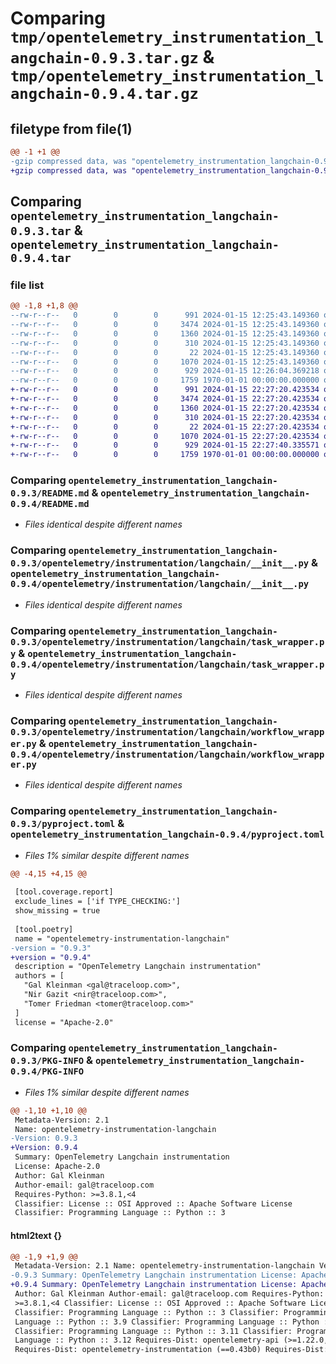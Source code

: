 # Comparing `tmp/opentelemetry_instrumentation_langchain-0.9.3.tar.gz` & `tmp/opentelemetry_instrumentation_langchain-0.9.4.tar.gz`

## filetype from file(1)

```diff
@@ -1 +1 @@
-gzip compressed data, was "opentelemetry_instrumentation_langchain-0.9.3.tar", max compression
+gzip compressed data, was "opentelemetry_instrumentation_langchain-0.9.4.tar", max compression
```

## Comparing `opentelemetry_instrumentation_langchain-0.9.3.tar` & `opentelemetry_instrumentation_langchain-0.9.4.tar`

### file list

```diff
@@ -1,8 +1,8 @@
--rw-r--r--   0        0        0      991 2024-01-15 12:25:43.149360 opentelemetry_instrumentation_langchain-0.9.3/README.md
--rw-r--r--   0        0        0     3474 2024-01-15 12:25:43.149360 opentelemetry_instrumentation_langchain-0.9.3/opentelemetry/instrumentation/langchain/__init__.py
--rw-r--r--   0        0        0     1360 2024-01-15 12:25:43.149360 opentelemetry_instrumentation_langchain-0.9.3/opentelemetry/instrumentation/langchain/task_wrapper.py
--rw-r--r--   0        0        0      310 2024-01-15 12:25:43.149360 opentelemetry_instrumentation_langchain-0.9.3/opentelemetry/instrumentation/langchain/utils.py
--rw-r--r--   0        0        0       22 2024-01-15 12:25:43.149360 opentelemetry_instrumentation_langchain-0.9.3/opentelemetry/instrumentation/langchain/version.py
--rw-r--r--   0        0        0     1070 2024-01-15 12:25:43.149360 opentelemetry_instrumentation_langchain-0.9.3/opentelemetry/instrumentation/langchain/workflow_wrapper.py
--rw-r--r--   0        0        0      929 2024-01-15 12:26:04.369218 opentelemetry_instrumentation_langchain-0.9.3/pyproject.toml
--rw-r--r--   0        0        0     1759 1970-01-01 00:00:00.000000 opentelemetry_instrumentation_langchain-0.9.3/PKG-INFO
+-rw-r--r--   0        0        0      991 2024-01-15 22:27:20.423534 opentelemetry_instrumentation_langchain-0.9.4/README.md
+-rw-r--r--   0        0        0     3474 2024-01-15 22:27:20.423534 opentelemetry_instrumentation_langchain-0.9.4/opentelemetry/instrumentation/langchain/__init__.py
+-rw-r--r--   0        0        0     1360 2024-01-15 22:27:20.423534 opentelemetry_instrumentation_langchain-0.9.4/opentelemetry/instrumentation/langchain/task_wrapper.py
+-rw-r--r--   0        0        0      310 2024-01-15 22:27:20.423534 opentelemetry_instrumentation_langchain-0.9.4/opentelemetry/instrumentation/langchain/utils.py
+-rw-r--r--   0        0        0       22 2024-01-15 22:27:20.423534 opentelemetry_instrumentation_langchain-0.9.4/opentelemetry/instrumentation/langchain/version.py
+-rw-r--r--   0        0        0     1070 2024-01-15 22:27:20.423534 opentelemetry_instrumentation_langchain-0.9.4/opentelemetry/instrumentation/langchain/workflow_wrapper.py
+-rw-r--r--   0        0        0      929 2024-01-15 22:27:40.335571 opentelemetry_instrumentation_langchain-0.9.4/pyproject.toml
+-rw-r--r--   0        0        0     1759 1970-01-01 00:00:00.000000 opentelemetry_instrumentation_langchain-0.9.4/PKG-INFO
```

### Comparing `opentelemetry_instrumentation_langchain-0.9.3/README.md` & `opentelemetry_instrumentation_langchain-0.9.4/README.md`

 * *Files identical despite different names*

### Comparing `opentelemetry_instrumentation_langchain-0.9.3/opentelemetry/instrumentation/langchain/__init__.py` & `opentelemetry_instrumentation_langchain-0.9.4/opentelemetry/instrumentation/langchain/__init__.py`

 * *Files identical despite different names*

### Comparing `opentelemetry_instrumentation_langchain-0.9.3/opentelemetry/instrumentation/langchain/task_wrapper.py` & `opentelemetry_instrumentation_langchain-0.9.4/opentelemetry/instrumentation/langchain/task_wrapper.py`

 * *Files identical despite different names*

### Comparing `opentelemetry_instrumentation_langchain-0.9.3/opentelemetry/instrumentation/langchain/workflow_wrapper.py` & `opentelemetry_instrumentation_langchain-0.9.4/opentelemetry/instrumentation/langchain/workflow_wrapper.py`

 * *Files identical despite different names*

### Comparing `opentelemetry_instrumentation_langchain-0.9.3/pyproject.toml` & `opentelemetry_instrumentation_langchain-0.9.4/pyproject.toml`

 * *Files 1% similar despite different names*

```diff
@@ -4,15 +4,15 @@
 
 [tool.coverage.report]
 exclude_lines = ['if TYPE_CHECKING:']
 show_missing = true
 
 [tool.poetry]
 name = "opentelemetry-instrumentation-langchain"
-version = "0.9.3"
+version = "0.9.4"
 description = "OpenTelemetry Langchain instrumentation"
 authors = [
   "Gal Kleinman <gal@traceloop.com>",
   "Nir Gazit <nir@traceloop.com>",
   "Tomer Friedman <tomer@traceloop.com>"
 ]
 license = "Apache-2.0"
```

### Comparing `opentelemetry_instrumentation_langchain-0.9.3/PKG-INFO` & `opentelemetry_instrumentation_langchain-0.9.4/PKG-INFO`

 * *Files 1% similar despite different names*

```diff
@@ -1,10 +1,10 @@
 Metadata-Version: 2.1
 Name: opentelemetry-instrumentation-langchain
-Version: 0.9.3
+Version: 0.9.4
 Summary: OpenTelemetry Langchain instrumentation
 License: Apache-2.0
 Author: Gal Kleinman
 Author-email: gal@traceloop.com
 Requires-Python: >=3.8.1,<4
 Classifier: License :: OSI Approved :: Apache Software License
 Classifier: Programming Language :: Python :: 3
```

#### html2text {}

```diff
@@ -1,9 +1,9 @@
 Metadata-Version: 2.1 Name: opentelemetry-instrumentation-langchain Version:
-0.9.3 Summary: OpenTelemetry Langchain instrumentation License: Apache-2.0
+0.9.4 Summary: OpenTelemetry Langchain instrumentation License: Apache-2.0
 Author: Gal Kleinman Author-email: gal@traceloop.com Requires-Python:
 >=3.8.1,<4 Classifier: License :: OSI Approved :: Apache Software License
 Classifier: Programming Language :: Python :: 3 Classifier: Programming
 Language :: Python :: 3.9 Classifier: Programming Language :: Python :: 3.10
 Classifier: Programming Language :: Python :: 3.11 Classifier: Programming
 Language :: Python :: 3.12 Requires-Dist: opentelemetry-api (>=1.22.0,<2.0.0)
 Requires-Dist: opentelemetry-instrumentation (==0.43b0) Requires-Dist:
```

